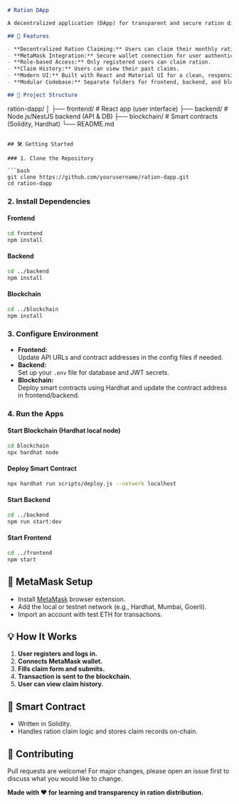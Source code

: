 ```markdown
# Ration DApp

A decentralized application (DApp) for transparent and secure ration distribution using blockchain technology.

## 🚀 Features

- **Decentralized Ration Claiming:** Users can claim their monthly ration directly on the blockchain.
- **MetaMask Integration:** Secure wallet connection for user authentication and transaction signing.
- **Role-based Access:** Only registered users can claim ration.
- **Claim History:** Users can view their past claims.
- **Modern UI:** Built with React and Material UI for a clean, responsive experience.
- **Modular Codebase:** Separate folders for frontend, backend, and blockchain smart contracts.

## 📁 Project Structure

```
ration-dapp/
│
├── frontend/      # React app (user interface)
├── backend/       # Node.js/NestJS backend (API & DB)
├── blockchain/    # Smart contracts (Solidity, Hardhat)
└── README.md
```

## 🛠️ Getting Started

### 1. Clone the Repository

```bash
git clone https://github.com/yourusername/ration-dapp.git
cd ration-dapp
```

### 2. Install Dependencies

#### Frontend

```bash
cd frontend
npm install
```

#### Backend

```bash
cd ../backend
npm install
```

#### Blockchain

```bash
cd ../blockchain
npm install
```

### 3. Configure Environment

- **Frontend:**  
  Update API URLs and contract addresses in the config files if needed.
- **Backend:**  
  Set up your `.env` file for database and JWT secrets.
- **Blockchain:**  
  Deploy smart contracts using Hardhat and update the contract address in frontend/backend.

### 4. Run the Apps

#### Start Blockchain (Hardhat local node)

```bash
cd blockchain
npx hardhat node
```

#### Deploy Smart Contract

```bash
npx hardhat run scripts/deploy.js --network localhost
```

#### Start Backend

```bash
cd ../backend
npm run start:dev
```

#### Start Frontend

```bash
cd ../frontend
npm start
```

## 🦊 MetaMask Setup

- Install [MetaMask](https://metamask.io/) browser extension.
- Add the local or testnet network (e.g., Hardhat, Mumbai, Goerli).
- Import an account with test ETH for transactions.

## 💡 How It Works

1. **User registers and logs in.**
2. **Connects MetaMask wallet.**
3. **Fills claim form and submits.**
4. **Transaction is sent to the blockchain.**
5. **User can view claim history.**

## 📜 Smart Contract

- Written in Solidity.
- Handles ration claim logic and stores claim records on-chain.

## 🤝 Contributing

Pull requests are welcome! For major changes, please open an issue first to discuss what you would like to change.


**Made with ❤️ for learning and transparency in ration distribution.**
```
